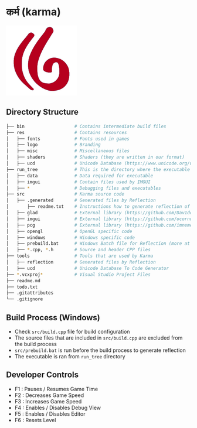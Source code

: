 # कर्म (karma)

![Logo](res/logo/karma.png)

## Directory Structure
```bash
├── bin					  # Contains intermediate build files
├── res					  # Contains resources
│   ├── fonts			  # Fonts used in games
│   ├── logo			  # Branding
│   ├── misc			  # Miscellaneous files
│   ├── shaders			  # Shaders (they are written in our format)
│   ├── ucd				  # Unicode Database (https://www.unicode.org/ucd/)
├── run_tree			  # This is the directory where the executable is ran from
│   ├── data			  # Data required for executable
│   ├── imgui			  # Contain files used by IMGUI
│   ├── *				  # Debugging files and executables
├── src					  # Karma source code
│   ├── .generated		  # Generated files by Reflection
│		├── readme.txt	  # Instructions how to generate reflection of code and use it
│   ├── glad			  # External library (https://github.com/Dav1dde/glad)
│   ├── imgui			  # External library (https://github.com/ocornut/imgui)
│   ├── pcg				  # External library (https://github.com/imneme/pcg-c-basic)
│   ├── opengl			  # OpenGL specific code
│   ├── windows			  # Windows specific code
│   ├── prebuild.bat	  # Windows Batch file for Reflection (more at .generated/readme.txt)
│   ├── *.cpp, *.h		  # Source and header CPP files
├── tools				  # Tools that are used by Karma
│   ├── reflection		  # Generated files by Reflection
│   ├── ucd				  # Unicode Database To Code Generator
├── *.vcxproj*			  # Visual Studio Project Files
├── readme.md
├── todo.txt
├── .gitattributes
└── .gitignore
```

## Build Process (Windows)
- Check `src/build.cpp` file for build configuration
- The source files that are included in `src/build.cpp` are excluded from the build process
- `src/prebuild.bat` is run before the build process to generate reflection
- The executable is ran from `run_tree` directory

## Developer Controls
- F1 : Pauses / Resumes Game Time
- F2 : Decreases Game Speed
- F3 : Increases Game Speed
- F4 : Enables / Disables Debug View
- F5 : Enables / Disables Editor
- F6 : Resets Level
